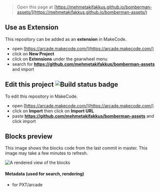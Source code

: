 
> Open this page at [https://mehmetakifakkus.github.io/bomberman-assets/](https://mehmetakifakkus.github.io/bomberman-assets/)

## Use as Extension

This repository can be added as an **extension** in MakeCode.

* open [https://arcade.makecode.com/](https://arcade.makecode.com/)
* click on **New Project**
* click on **Extensions** under the gearwheel menu
* search for **https://github.com/mehmetakifakkus/bomberman-assets** and import

## Edit this project ![Build status badge](https://github.com/mehmetakifakkus/bomberman-assets/workflows/MakeCode/badge.svg)

To edit this repository in MakeCode.

* open [https://arcade.makecode.com/](https://arcade.makecode.com/)
* click on **Import** then click on **Import URL**
* paste **https://github.com/mehmetakifakkus/bomberman-assets** and click import

## Blocks preview

This image shows the blocks code from the last commit in master.
This image may take a few minutes to refresh.

![A rendered view of the blocks](https://github.com/mehmetakifakkus/bomberman-assets/raw/master/.github/makecode/blocks.png)

#### Metadata (used for search, rendering)

* for PXT/arcade
<script src="https://makecode.com/gh-pages-embed.js"></script><script>makeCodeRender("{{ site.makecode.home_url }}", "{{ site.github.owner_name }}/{{ site.github.repository_name }}");</script>
